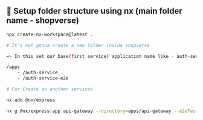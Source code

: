 ## 🚀 Setup folder structure using nx (main folder name - shopverse)

```sh
npx create-nx-workspace@latest .

# It's not gonna create a new folder inside shopverse

=> In this set our base(first service) application name like - auth-service, order-service etc....

/apps
    - /auth-service
    - /auth-service-e2e
```

```sh
# For Create an another services

nx add @nx/express

nx g @nx/express:app api-gateway --directory=apps/api-gateway --e2eTestRunner=none
```
